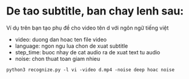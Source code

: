 # De tao subtitle, ban chay lenh sau:
Ví dụ trên bạn tạo phụ đề cho video tên d với ngôn ngữ tiếng việt
- video: duong dan hoac ten file video
- language: ngon ngu lua chon de xuat subtitle
- step_time: buoc nhay de cat audio ra de xuat text tu audio
- noise: chon thuat toan giam nhieu
```
python3 recognize.py -l vi -video d.mp4 -noise deep hoac noise
```


